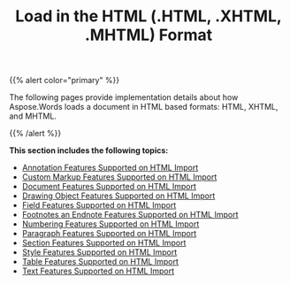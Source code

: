 ﻿---
title: Load in the HTML (.HTML, .XHTML, .MHTML) Format
second_title: Aspose.Words for Java
articleTitle: Load in the HTML (.HTML, .XHTML, .MHTML) Format
linktitle: Load in the HTML (.HTML, .XHTML, .MHTML) Format
description: "Import HTML-based document using different load options in Java."
type: docs
weight: 30
url: /java/load-in-the-html-html-xhtml-mhtml-format/
---

{{% alert color="primary" %}}

The following pages provide implementation details about how Aspose.Words loads a document in HTML based formats: HTML, XHTML, and MHTML.

{{% /alert %}}

**This section includes the following topics:** 

- [Annotation Features Supported on HTML Import](/words/java/annotation-features-supported-on-html-import/)
- [Custom Markup Features Supported on HTML Import](/words/java/custom-markup-features-supported-on-html-import/)
- [Document Features Supported on HTML Import](/words/java/document-features-supported-on-html-import/)
- [Drawing Object Features Supported on HTML Import](/words/java/drawing-object-features-supported-on-html-import/)
- [Field Features Supported on HTML Import](/words/java/field-features-supported-on-html-import/)
- [Footnotes an Endnote Features Supported on HTML Import](/words/java/footnotes-and-endnote-features-supported-on-html-import/)
- [Numbering Features Supported on HTML Import](/words/java/numbering-features-supported-on-html-import/)
- [Paragraph Features Supported on HTML Import](/words/java/paragraph-features-supported-on-html-import/)
- [Section Features Supported on HTML Import](/words/java/section-features-supported-on-html-import/)
- [Style Features Supported on HTML Import](/words/java/style-features-supported-on-html-import/)
- [Table Features Supported on HTML Import](/words/java/table-features-supported-on-html-import/)
- [Text Features Supported on HTML Import](/words/java/text-features-supported-on-html-import/)
